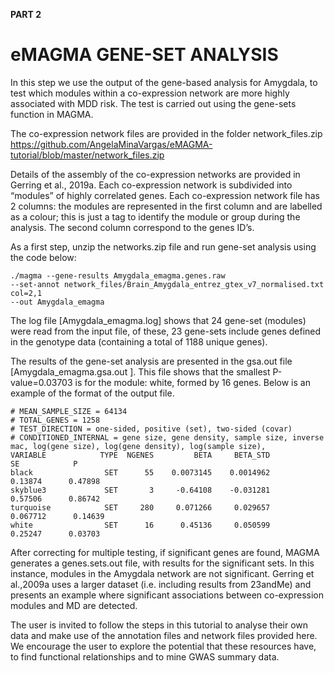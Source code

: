 **PART 2** 
# eMAGMA GENE-SET ANALYSIS

In this step we use the output of the gene-based analysis for Amygdala, to test which modules within a co-expression network are more highly associated with MDD risk. The test is carried out using the gene-sets function in MAGMA.

The co-expression network files are provided in the folder network_files.zip  
    https://github.com/AngelaMinaVargas/eMAGMA-tutorial/blob/master/network_files.zip

Details of the assembly of the co-expression networks are provided in Gerring et al., 2019a. Each co-expression network is subdivided into “modules” of highly correlated genes. Each co-expression network file has 2 columns: the modules are represented in the first column and are labelled as a colour; this is just a tag to identify the module or group during the analysis. The second column correspond to the genes ID’s. 

As a first step, unzip the networks.zip file and run gene-set analysis using the code below:

    ./magma --gene-results Amygdala_emagma.genes.raw 
    --set-annot network_files/Brain_Amygdala_entrez_gtex_v7_normalised.txt col=2,1 
    --out Amygdala_emagma 

The log file [Amygdala_emagma.log] shows that 24 gene-set (modules) were read from the input file, of these, 23 gene-sets include genes defined in the genotype data (containing a total of 1188 unique genes). 

The results of the gene-set analysis are presented in the gsa.out file [Amygdala_emagma.gsa.out ]. This file shows that the smallest P-value=0.03703 is for the module: white, formed by 16 genes. Below is an example of the format of the output file. 
    
    # MEAN_SAMPLE_SIZE = 64134
    # TOTAL_GENES = 1258
    # TEST_DIRECTION = one-sided, positive (set), two-sided (covar)
    # CONDITIONED_INTERNAL = gene size, gene density, sample size, inverse mac, log(gene size), log(gene density), log(sample size), 
    VARIABLE            TYPE  NGENES         BETA     BETA_STD           SE            P
    black                SET      55    0.0073145    0.0014962      0.13874      0.47898
    skyblue3             SET       3     -0.64108    -0.031281      0.57506      0.86742
    turquoise            SET     280     0.071266     0.029657     0.067712      0.14639
    white                SET      16      0.45136     0.050599      0.25247      0.03703



 
After correcting for multiple testing, if significant genes are found, MAGMA generates a genes.sets.out file, with results for the significant sets. In this instance, modules in the Amygdala network are not significant. Gerring et al.,2009a uses a larger dataset (i.e. including results from 23andMe) and presents an example where significant associations between co-expression modules and MD are detected. 

The user is invited to follow the steps in this tutorial to analyse their own data and make use of the annotation files and network files provided here. We encourage the user to explore the potential that these resources have, to find functional relationships and to mine GWAS summary data.
